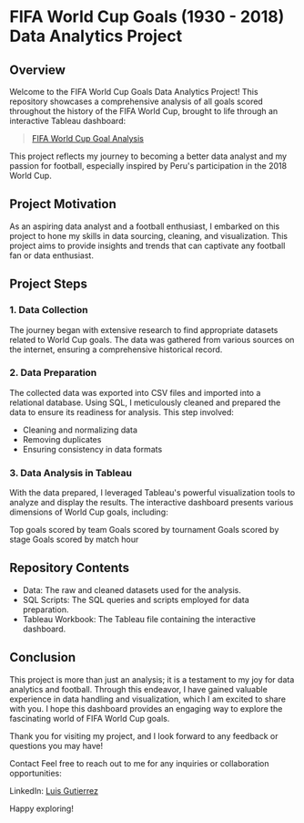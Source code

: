 # FIFA World Cup Goals (1930 - 2018) Data Analytics Project

## Overview

Welcome to the FIFA World Cup Goals Data Analytics Project! This repository showcases a comprehensive analysis of all goals scored throughout the history of the FIFA World Cup, brought to life through an interactive Tableau dashboard:

> [FIFA World Cup Goal Analysis](https://public.tableau.com/app/profile/luis.gutierrez2609/viz/FIFAWorldCupData1930-2018/FIFAWorldCupGoalsScored1930-2018)

This project reflects my journey to becoming a better data analyst and my passion for football, especially inspired by Peru's participation in the 2018 World Cup.

## Project Motivation
As an aspiring data analyst and a football enthusiast, I embarked on this project to hone my skills in data sourcing, cleaning, and visualization. This project aims to provide insights and trends that can captivate any football fan or data enthusiast.

## Project Steps
### 1. Data Collection
The journey began with extensive research to find appropriate datasets related to World Cup goals. The data was gathered from various  sources on the internet, ensuring a comprehensive historical record.

### 2. Data Preparation
The collected data was exported into CSV files and imported into a relational database. Using SQL, I meticulously cleaned and prepared the data to ensure its readiness for analysis. This step involved:

- Cleaning and normalizing data
- Removing duplicates
- Ensuring consistency in data formats
  
### 3. Data Analysis in Tableau
With the data prepared, I leveraged Tableau's powerful visualization tools to analyze and display the results. The interactive dashboard presents various dimensions of World Cup goals, including:

Top goals scored by team
Goals scored by tournament
Goals scored by stage
Goals scored by match hour

## Repository Contents
- Data: The raw and cleaned datasets used for the analysis.
- SQL Scripts: The SQL queries and scripts employed for data preparation.
- Tableau Workbook: The Tableau file containing the interactive dashboard.

## Conclusion
This project is more than just an analysis; it is a testament to my joy for data analytics and football. Through this endeavor, I have gained valuable experience in data handling and visualization, which I am excited to share with you. I hope this dashboard provides an engaging way to explore the fascinating world of FIFA World Cup goals.

Thank you for visiting my project, and I look forward to any feedback or questions you may have!

Contact
Feel free to reach out to me for any inquiries or collaboration opportunities:

LinkedIn: [Luis Gutierrez](www.linkedin.com/in/luis-gutiérrez-4720baa0)

Happy exploring!
